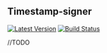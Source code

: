 ## Timestamp-signer

[![Latest Version](https://img.shields.io/github/release/Kyslik/timestamp-signer.svg?style=flat-square)](https://github.com/Kyslik/timestamp-signer/releases)
[![Build Status](https://travis-ci.org/Kyslik/timestamp-signer.svg?branch=master)](https://travis-ci.org/Kyslik/timestamp-signer)

//TODO
